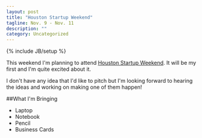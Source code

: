 ```yaml
---
layout: post
title: "Houston Startup Weekend"
tagline: Nov. 9 - Nov. 11
description: ""
category: Uncategorized
---
```

{% include JB/setup %}

This weekend I'm planning to attend [Houston Startup Weekend](http://houston.startupweekend.org).  It will be my first and I'm quite excited about it.

I don't have any idea that I'd like to pitch but I'm looking forward to hearing the ideas and working on making one of them happen!

##What I'm Bringing

* Laptop
* Notebook
* Pencil
* Business Cards